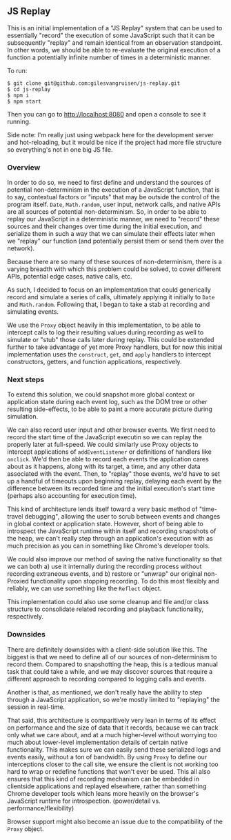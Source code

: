 ## JS Replay

This is an initial implementation of a "JS Replay" system that can be used to
essentially "record" the execution of some JavaScript such that it can be
subsequently "replay" and remain identical from an observation standpoint. In
other words, we should be able to re-evaluate the original execution of a
function a potentially infinite number of times in a deterministic manner.

To run:
```
$ git clone git@github.com:gilesvangruisen/js-replay.git
$ cd js-replay
$ npm i
$ npm start
```

Then you can go to [http://localhost:8080](http://localhost:8080) and open a
console to see it running.

Side note: I'm really just using webpack here for the development server and
hot-reloading, but it would be nice if the project had more file structure so
everything's not in one big JS file.

### Overview

In order to do so, we need to first define and understand the sources of
potential non-determinism in the execution of a JavaScript function, that is to
say, contextual factors or "inputs" that may be outside the control of the
program itself. `Date`, `Math.random`, user input, network calls, and native
APIs are all sources of potential non-determinism. So, in order to be able to
replay our JavaScript in a deterministic manner, we need to "record" these
sources and their changes over time during the initial execution, and serialize
them in such a way that we can simulate their effects later when we "replay" our
function (and potentially persist them or send them over the network).

Because there are so many of these sources of non-determinism, there is a
varying breadth with which this problem could be solved, to cover different
APIs, potential edge cases, native calls, etc.

As such, I decided to focus on an implementation that could generically record
and simulate a series of calls, ultimately applying it initially to `Date` and
`Math.random`. Following that, I began to take a stab at recording and
simulating events.

We use the `Proxy` object heavily in this implementation, to be able to
intercept calls to log their resulting values during recording as well to
simulate or "stub" those calls later during replay. This could be extended
further to take advantage of yet more Proxy handlers, but for now this initial
implementation uses the `construct`, `get`, and `apply` handlers to intercept
constructors, getters, and function applications, respectively.

### Next steps

To extend this solution, we could snapshot more global context or application
state during each event log, such as the DOM tree or other resulting
side-effects, to be able to paint a more accurate picture during simulation.

We can also record user input and other browser events. We first need to record
the start time of the JavaScript executin so we can replay the properly later at
full-speed. We could similarly use Proxy objects to intercept applications of
`addEventListener` or definitions of handlers like `onclick`. We'd then be able
to record each events the application cares about as it happens, along with its
target, a time, and any other data associated with the event. Then, to "replay"
those events, we'd have to set up a handful of timeouts upon beginning replay,
delaying each event by the difference between its recorded time and the initial
execution's start time (perhaps also accounting for execution time).

This kind of architecture lends itself toward a very basic method of
"time-travel debugging", allowing the user to scrub between events and changes
in global context or application state. However, short of being able to
introspect the JavaScript runtime within itself and recording snapshots of the
heap, we can't really step through an application's execution with as much
precision as you can in something like Chrome's developer tools.

We could also improve our method of saving the native functionality so that we
can both a) use it internally during the recording process without recording
extraneous events, and b) restore or "unwrap" our original non-Proxied
functionality upon stopping recording. To do this most flexibly and reliably, we
can use something like the `Reflect` object.

This implementation could also use some cleanup and file and/or class structure
to consolidate related recording and playback functionality, respectively.

### Downsides

There are definitely downsides with a client-side solution like this. The
biggest is that we need to define all of our sources of non-determinism to
record them. Compared to snapshotting the heap, this is a tedious manual task
that could take a while, and we may discover sources that require a different
approach to recording compared to logging calls and events.

Another is that, as mentioned, we don't really have the ability to step through
a JavaScript application, so we're mostly limited to "replaying" the session in
real-time.

That said, this architecture is comparitively very lean in terms of its effect
on performance and the size of data that it records, because we can track only
what we care about, and at a much higher-level without worrying too much about
lower-level implementation details of certain native functionality. This makes
sure we can easily send these serialized logs and events easily, without a ton
of bandwidth. By using `Proxy` to  define our interceptions closer to the call
site, we ensure the client is not working too hard to wrap or redefine functions
that won't ever be used. This all also ensures that this kind of recording
mechanism can be embedded in clientside applications and replayed elsewhere,
rather than something Chrome developer tools which leans more heavily on the
browser's JavaScript runtime for introspection. (power/detail vs.
performance/flexibility)

Browser support might also become an issue due to the compatibility of the
`Proxy` object.

